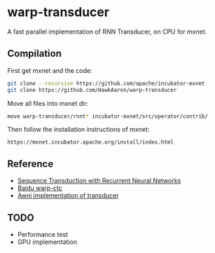 # warp-transducer
A fast parallel implementation of RNN Transducer, on CPU for mxnet.

## Compilation
First get mxnet and the code:
``` bash
git clone --recursive https://github.com/apache/incubator-mxnet
git clone https://github.com/HawkAaron/warp-transducer
```

Move all files into mxnet dir:
``` bash
move warp-transducer/rnnt* incubator-mxnet/src/operator/contrib/
```

Then follow the installation instructions of mxnet:
```
https://mxnet.incubator.apache.org/install/index.html
```

## Reference
* [Sequence Transduction with Recurrent Neural Networks](https://arxiv.org/abs/1211.3711)
* [Baidu warp-ctc](https://github.com/baidu-research/warp-ctc)
* [Awni implementation of transducer](https://github.com/awni/transducer)

## TODO
* Performance test
* GPU implementation
